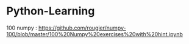 # Python-Learning

100 numpy : https://github.com/rougier/numpy-100/blob/master/100%20Numpy%20exercises%20with%20hint.ipynb
